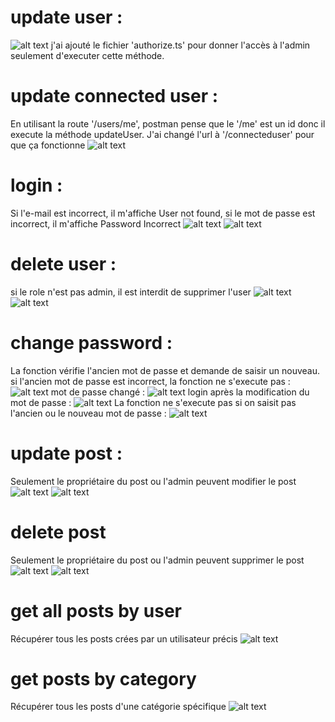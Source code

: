 # update user : 
![alt text](updateUser.png)
j'ai ajouté le fichier 'authorize.ts' pour donner l'accès à l'admin seulement d'executer cette méthode.

# update connected user :
En utilisant la route '/users/me', postman pense que le '/me' est un id donc il execute la méthode updateUser. J'ai changé l'url à '/connecteduser' pour que ça fonctionne
![alt text](updateConnectedUser.png)

# login :
Si l'e-mail est incorrect, il m'affiche User not found,
si le mot de passe est incorrect, il m'affiche Password Incorrect
![alt text](<login denied.png>)
![alt text](<login password incorrect.png>)

# delete user :
si le role n'est pas admin, il est interdit de supprimer l'user
![alt text](<deleteUser forbidden.png>) ![alt text](deleteUser.png)

# change password :
La fonction vérifie l'ancien mot de passe et demande de saisir un nouveau.
si l'ancien mot de passe est incorrect, la fonction ne s'execute pas :
![alt text](<changePassword incorrect.png>)
mot de passe changé :
![alt text](changePassword.png)
login après la modification du mot de passe :
![alt text](<login after password change.png>)
La fonction ne s'execute pas si on saisit pas l'ancien ou le nouveau mot de passe :
![alt text](<password required.png>)

# update post :
Seulement le propriétaire du post ou l'admin peuvent modifier le post 
![alt text](<updatePost forbidden.png>) 
![alt text](updatePost.png)

# delete post
Seulement le propriétaire du post ou l'admin peuvent supprimer le post 
![alt text](<deletePost forbidden.png>)
![alt text](deletePost.png) 

# get all posts by user
Récupérer tous les posts crées par un utilisateur précis
![alt text](getAllPostsByUser.png)

# get posts by category
Récupérer tous les posts d'une catégorie spécifique 
![alt text](getPostsByCategory.png)